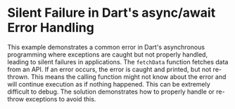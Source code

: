 # Silent Failure in Dart's async/await Error Handling

This example demonstrates a common error in Dart's asynchronous programming where exceptions are caught but not properly handled, leading to silent failures in applications.  The `fetchData` function fetches data from an API.  If an error occurs, the error is caught and printed, but not re-thrown.  This means the calling function might not know about the error and will continue execution as if nothing happened. This can be extremely difficult to debug.  The solution demonstrates how to properly handle or re-throw exceptions to avoid this.